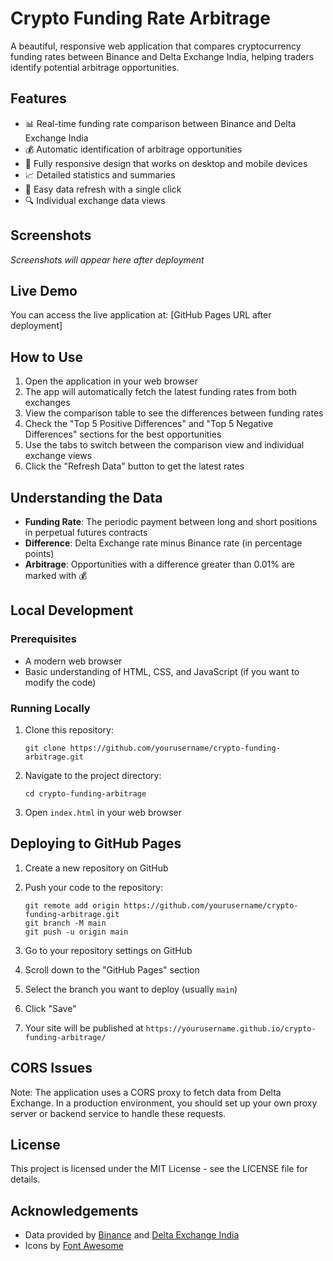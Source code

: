 # Crypto Funding Rate Arbitrage

A beautiful, responsive web application that compares cryptocurrency funding rates between Binance and Delta Exchange India, helping traders identify potential arbitrage opportunities.

## Features

- 📊 Real-time funding rate comparison between Binance and Delta Exchange India
- 💰 Automatic identification of arbitrage opportunities
- 📱 Fully responsive design that works on desktop and mobile devices
- 📈 Detailed statistics and summaries
- 🔄 Easy data refresh with a single click
- 🔍 Individual exchange data views

## Screenshots

*Screenshots will appear here after deployment*

## Live Demo

You can access the live application at: [GitHub Pages URL after deployment]

## How to Use

1. Open the application in your web browser
2. The app will automatically fetch the latest funding rates from both exchanges
3. View the comparison table to see the differences between funding rates
4. Check the "Top 5 Positive Differences" and "Top 5 Negative Differences" sections for the best opportunities
5. Use the tabs to switch between the comparison view and individual exchange views
6. Click the "Refresh Data" button to get the latest rates

## Understanding the Data

- **Funding Rate**: The periodic payment between long and short positions in perpetual futures contracts
- **Difference**: Delta Exchange rate minus Binance rate (in percentage points)
- **Arbitrage**: Opportunities with a difference greater than 0.01% are marked with 💰

## Local Development

### Prerequisites

- A modern web browser
- Basic understanding of HTML, CSS, and JavaScript (if you want to modify the code)

### Running Locally

1. Clone this repository:
   ```
   git clone https://github.com/yourusername/crypto-funding-arbitrage.git
   ```

2. Navigate to the project directory:
   ```
   cd crypto-funding-arbitrage
   ```

3. Open `index.html` in your web browser

## Deploying to GitHub Pages

1. Create a new repository on GitHub

2. Push your code to the repository:
   ```
   git remote add origin https://github.com/yourusername/crypto-funding-arbitrage.git
   git branch -M main
   git push -u origin main
   ```

3. Go to your repository settings on GitHub

4. Scroll down to the "GitHub Pages" section

5. Select the branch you want to deploy (usually `main`)

6. Click "Save"

7. Your site will be published at `https://yourusername.github.io/crypto-funding-arbitrage/`

## CORS Issues

Note: The application uses a CORS proxy to fetch data from Delta Exchange. In a production environment, you should set up your own proxy server or backend service to handle these requests.

## License

This project is licensed under the MIT License - see the LICENSE file for details.

## Acknowledgements

- Data provided by [Binance](https://www.binance.com/) and [Delta Exchange India](https://www.delta.exchange/)
- Icons by [Font Awesome](https://fontawesome.com/)